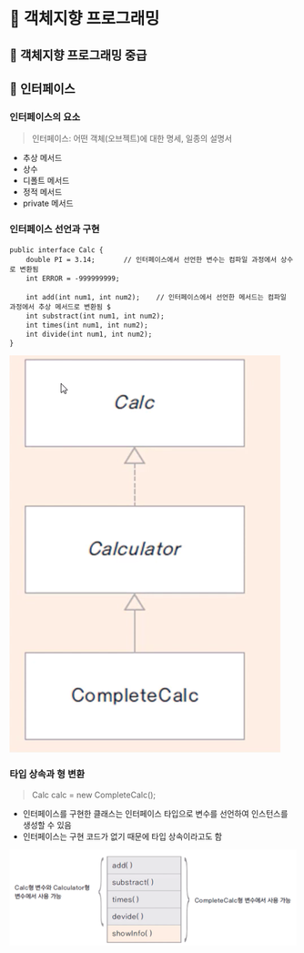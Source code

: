 # :book: 객체지향 프로그래밍 

## :pushpin: 객체지향 프로그래밍 중급

## :seedling: 인터페이스

### 인터페이스의 요소

> 인터페이스: 어떤 객체(오브젝트)에 대한 명세, 일종의 설명서

- 추상 메서드
- 상수
- 디폴트 메서드
- 정적 메서드
- private 메서드


### 인터페이스 선언과 구현

````
public interface Calc {
    double PI = 3.14;       // 인터페이스에서 선언한 변수는 컴파일 과정에서 상수로 변환됨 
    int ERROR = -999999999;
    
    int add(int num1, int num2);    // 인터페이스에서 선언한 메서드는 컴파일 과정에서 추상 메서드로 변환됨 $
    int substract(int num1, int num2);
    int times(int num1, int num2); 
    int divide(int num1, int num2);
}
````

![인터페이스](./image/인터페이스.png)


### 타입 상속과 형 변환

> Calc calc = new CompleteCalc();

- 인터페이스를 구현한 클래스는 인터페이스 타입으로 변수를 선언하여 인스턴스를 생성할 수 있음
- 인터페이스는 구현 코드가 없기 때문에 타입 상속이라고도 함

![인터페이스형변환](./image/인터페이스형변환.png)